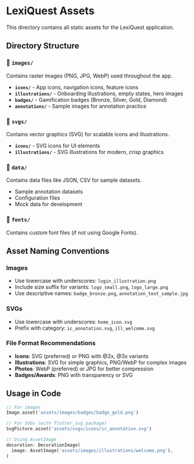 # LexiQuest Assets

This directory contains all static assets for the LexiQuest application.

## Directory Structure

### 📁 `images/`

Contains raster images (PNG, JPG, WebP) used throughout the app.

- **`icons/`** - App icons, navigation icons, feature icons
- **`illustrations/`** - Onboarding illustrations, empty states, hero images
- **`badges/`** - Gamification badges (Bronze, Silver, Gold, Diamond)
- **`annotations/`** - Sample images for annotation practice

### 📁 `svgs/`

Contains vector graphics (SVG) for scalable icons and illustrations.

- **`icons/`** - SVG icons for UI elements
- **`illustrations/`** - SVG illustrations for modern, crisp graphics

### 📁 `data/`

Contains data files like JSON, CSV for sample datasets.

- Sample annotation datasets
- Configuration files
- Mock data for development

### 📁 `fonts/`

Contains custom font files (if not using Google Fonts).

## Asset Naming Conventions

### Images

- Use lowercase with underscores: `login_illustration.png`
- Include size suffix for variants: `logo_small.png`, `logo_large.png`
- Use descriptive names: `badge_bronze.png`, `annotation_text_sample.jpg`

### SVGs

- Use lowercase with underscores: `home_icon.svg`
- Prefix with category: `ic_annotation.svg`, `ill_welcome.svg`

### File Format Recommendations

- **Icons**: SVG (preferred) or PNG with @2x, @3x variants
- **Illustrations**: SVG for simple graphics, PNG/WebP for complex images
- **Photos**: WebP (preferred) or JPG for better compression
- **Badges/Awards**: PNG with transparency or SVG

## Usage in Code

```dart
// For images
Image.asset('assets/images/badges/badge_gold.png')

// For SVGs (with flutter_svg package)
SvgPicture.asset('assets/svgs/icons/ic_annotation.svg')

// Using AssetImage
decoration: DecorationImage(
  image: AssetImage('assets/images/illustrations/welcome.png'),
)
```

